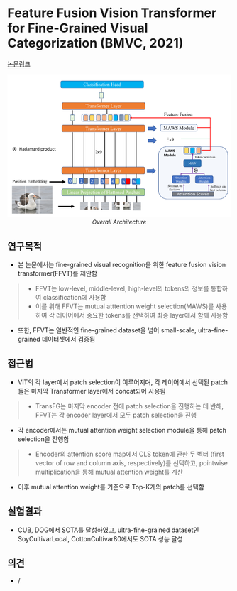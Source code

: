 # Feature Fusion Vision Transformer for Fine-Grained Visual Categorization (BMVC, 2021)

[논문링크](https://arxiv.org/abs/2107.02341)

<p align="center">
    <img width="600" alt='fig1' src="./img/04_21_01.png?raw=true"></br>
    <em><font size=2>Overall Architecture</font></em>
</p>

## 연구목적
- 본 논문에서는 fine-grained visual recognition을 위한 feature fusion vision transformer(FFVT)를 제안함
> - FFVT는 low-level, middle-level, high-level의 tokens의 정보를 통합하여 classification에 사용함
> - 이를 위해 FFVT는 mutual atttention weight selection(MAWS)를 사용하여 각 레이어에서 중요한 tokens를 선택하여 최종 layer에서 함께 사용함
- 또한, FFVT는 일반적인 fine-grained dataset을 넘어 small-scale, ultra-fine-grained 데이터셋에서 검증됨

## 접근법
- ViT의 각 layer에서 patch selection이 이루어지며, 각 레이어에서 선택된 patch들은 마지막 Transformer layer에서 concat되어 사용됨
> - TransFG는 마지막 encoder 전에 patch selection을 진행하는 데 반해, FFVT는 각 encoder layer에서 모두 patch selection을 진행
- 각 encoder에서는 mutual attention weight selection module을 통해 patch selection을 진행함
> - Encoder의 attention score map에서 CLS token에 관한 두 벡터 (first vector of row and column axis, respectively)를 선택하고, pointwise multiplication을 통해 mutual attention weight를 계산
- 이후 mutual attention weight를 기준으로 Top-K개의 patch를 선택함

## 실험결과
- CUB, DOG에서 SOTA를 달성하였고, ultra-fine-grained dataset인 SoyCultivarLocal, CottonCultivar80에서도 SOTA 성능 달성

## 의견
- /
